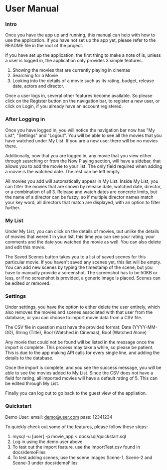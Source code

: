 # User Manual

### Intro

Once you have the app up and running, this manual can help with how to use the application. If you have not set up the app yet, please refer to the README file in the root of the project.

If you have set up the application, the first thing to make a note of is, unless a user is logged in, the application only provides 3 simple features.
1. Showing the movies that are currently playing in cinemas
2. Searching for a Movie
3. Looking into the details of a movie such as its rating, budget, release date, actors and director.

Once a user logs in, several other features become available. So please click on the Register button on the navigation bar, to register a new user, or click on Login, if you already have an account registered.

### After Logging in

Once you have logged in, you will notice the navigation bar now has "My List", "Settings" and "Logout". You will be able to see all the movies that you have watched under My List. If you are a new user there will be no movies there.

Additionally, now that you are logged in, any movie that you view either through searching or from the Now Playing section, will have a sidebar, that allows you to add the movie to your list. The only field required when adding a movie is the watched date. The rest can be left empty.

All movies you add will automatically appear in My List. Inside My List, you can filter the movies that are shown by release date, watched date, director, or a combination of all 3. Release and watch dates are concrete limits, but the name of a director can be fuzzy, so if multiple director names match your key word, all directors that match are displayed, with an option to filter further.

### My List

Under My List, you can click on the details of movies, but unlike the details of movies that weren't in your list, this time you can see your rating, your comments and the date you watched the movie as well. You can also delete and edit this movie.

The Saved Scenes button takes you to a list of saved scenes for this particular movie. If you haven't saved any scenes yet, this list will be empty. You can add new scenes by typing the timestamp of the scene, but you have to manually provide a screenshot. The screenshot has to be 50KB or less, or if no screenshot is provided, a generic image is placed. Scenes can be edited or removed.

### Settings

Under settings, you have the option to either delete the user entirely, which also removes the movies and scenes associated with that user from the database, or you can choose to import movie data from a CSV file.

The CSV file in question must have the provided format:
Date (YYYY-MM-DD), String (Title), Bool (Watched in Cinemas), Bool (Watched Alone)

Any movie that could not be found will be listed in the message once the import is complete. This process may take a while, so please be patient. This is due to the app making API calls for every single line, and adding the details to the database.

Once the import is complete, and you see the success message, you will be able to see the movies added to My List. Since the CSV does not have a field for rating, all imported movies will have a default rating of 5. This can be edited through My List.

Finally you can log out to go back to the guest view of the appliation.

### Quickstart

Demo User:
email: demo@user.com
pass: 12341234

To quickly check out some of the features, please follow these steps:
1. mysql -u [user] -p movie_app < docs/sql/quickstart.sql
2. Log in using the demo user above
3. To test out the import feature, use the importTest.csv found in docs/demoFiles
4. To test adding  scenes, use the scene images Scene-1, Scene-2 and Scene-3 under docs/demoFiles